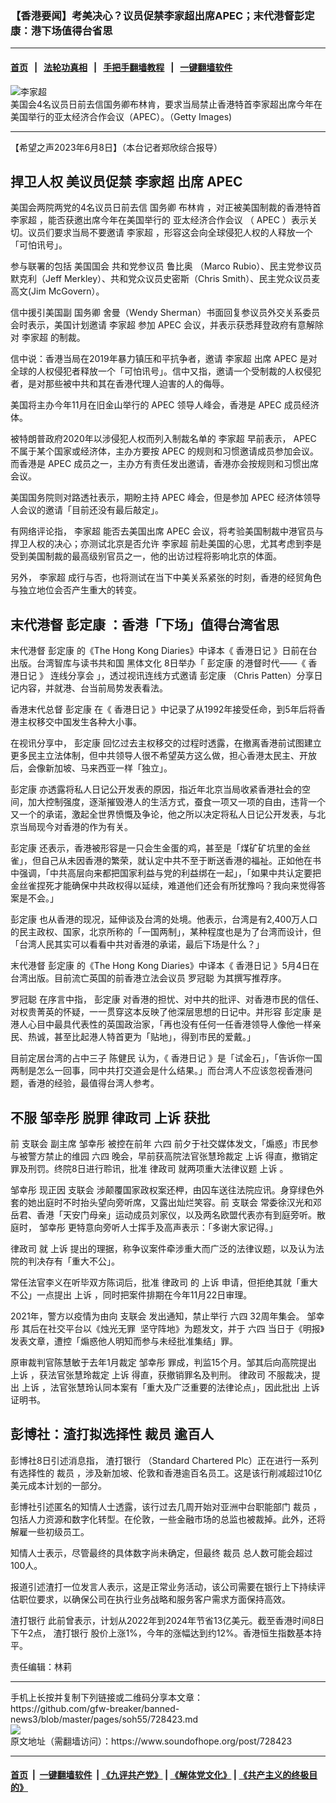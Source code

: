### 【香港要闻】考美决心？议员促禁李家超出席APEC；末代港督彭定康：港下场值得台省思
------------------------

#### [首页](https://github.com/gfw-breaker/banned-news3/blob/master/README.md) &nbsp;&nbsp;|&nbsp;&nbsp; [法轮功真相](https://github.com/begood0513/basic/blob/master/README.md)  &nbsp;&nbsp;|&nbsp;&nbsp; [手把手翻墙教程](https://github.com/gfw-breaker/guides/wiki)  &nbsp;&nbsp;|&nbsp;&nbsp; [一键翻墙软件](https://github.com/gfw-breaker/nogfw/blob/master/README.md)  



<div><img alt="李家超" src="https://img.soundofhope.org/2022-04/000-1650862318643.jpg"/>
<br/><figcaption class="caption">
 美国会4名议员日前去信国务卿布林肯，要求当局禁止香港特首李家超出席今年在美国举行的亚太经济合作会议（APEC）。（Getty Images)
</figcaption></div><hr/>


<div><div class="Content__Wrapper sc-1bvya0-0 elmmKw article_body" data-checkusr="" itemprop="articleBody">
 <div id="post_place_1">
 </div>
 <p class="meta-top">
  <span class="meta">
   【希望之声2023年6月8日】（本台记者郑欣综合报导）
  </span>
 </p>
 <h2>
  <strong>
   捍卫人权 美议员促禁
   <ok href="/term/100347">
    李家超
   </ok>
   出席
   <ok href="/term/7486">
    APEC
   </ok>
  </strong>
 </h2>
 <p>
  美国会两院两党的4名议员日前去信
  <ok href="/term/10769">
   国务卿
  </ok>
  <ok href="/term/400558">
   布林肯
  </ok>
  ，对正被美国制裁的香港特首
  <ok href="/term/100347">
   李家超
  </ok>
  ，能否获邀出席今年在美国举行的
  <ok href="/term/16307">
   亚太经济合作会议
  </ok>
  （
  <ok href="/term/7486">
   APEC
  </ok>
  ）表示关切。议员们要求当局不要邀请
  <ok href="/term/100347">
   李家超
  </ok>
  ，形容这会向全球侵犯人权的人释放一个「可怕讯号」。
 </p>
 <p>
  参与联署的包括
  <ok href="/term/8911">
   美国国会
  </ok>
  共和党参议员
  <ok href="/term/95309">
   鲁比奥
  </ok>
  （Marco Rubio）、民主党参议员默克利（Jeff Merkley）、共和党众议员史密斯（Chris Smith）、民主党众议员麦高文(Jim McGovern）。
 </p>
 <p>
  信中援引美国副
  <ok href="/term/10769">
   国务卿
  </ok>
  舍曼（Wendy Sherman）书面回复参议员外交关系委员会时表示，美国计划邀请
  <ok href="/term/100347">
   李家超
  </ok>
  参加
  <ok href="/term/7486">
   APEC
  </ok>
  会议，并表示获悉拜登政府有意解除对
  <ok href="/term/100347">
   李家超
  </ok>
  的制裁。
 </p>
 <p>
  信中说：香港当局在2019年暴力镇压和平抗争者，邀请
  <ok href="/term/100347">
   李家超
  </ok>
  出席
  <ok href="/term/7486">
   APEC
  </ok>
  是对全球的人权侵犯者释放一个「可怕讯号」。信中又指，邀请一个受制裁的人权侵犯者，是对那些被中共和其在香港代理人迫害的人的侮辱。
 </p>
 <p>
  美国将主办今年11月在旧金山举行的
  <ok href="/term/7486">
   APEC
  </ok>
  领导人峰会，香港是
  <ok href="/term/7486">
   APEC
  </ok>
  成员经济体。
 </p>
 <p>
  被特朗普政府2020年以涉侵犯人权而列入制裁名单的
  <ok href="/term/100347">
   李家超
  </ok>
  早前表示，
  <ok href="/term/7486">
   APEC
  </ok>
  不属于某个国家或经济体，主办方要按
  <ok href="/term/7486">
   APEC
  </ok>
  的规则和习惯邀请成员参加会议。而香港是
  <ok href="/term/7486">
   APEC
  </ok>
  成员之一，主办方有责任发出邀请，香港亦会按规则和习惯出席会议。
 </p>
 <p>
  美国国务院则对路透社表示，期盼主持
  <ok href="/term/7486">
   APEC
  </ok>
  峰会，但是参加
  <ok href="/term/7486">
   APEC
  </ok>
  经济体领导人会议的邀请「目前还没有最后敲定」。
 </p>
 <p>
  有网络评论指，
  <ok href="/term/100347">
   李家超
  </ok>
  能否去美国出席
  <ok href="/term/7486">
   APEC
  </ok>
  会议，将考验美国制裁中港官员与捍卫人权的决心；亦测试北京是否允许
  <ok href="/term/100347">
   李家超
  </ok>
  前赴美国的心思，尤其考虑到李是受到美国制裁的最高级别官员之一，他的出访过程将影响北京的体面。
 </p>
 <p>
  另外，
  <ok href="/term/100347">
   李家超
  </ok>
  成行与否，也将测试在当下中美关系紧张的时刻，香港的经贸角色与独立地位会否产生重大的转变。
 </p>
 <h2>
  <strong>
   <ok href="/term/90560">
    末代港督
   </ok>
   <ok href="/term/17115">
    彭定康
   </ok>
   ：香港「下场」值得台湾省思
  </strong>
 </h2>
 <p>
  <ok href="/term/90560">
   末代港督
  </ok>
  <ok href="/term/17115">
   彭定康
  </ok>
  的《The Hong Kong Diaries》中译本《
  <ok href="/term/753011">
   香港日记
  </ok>
  》日前在台出版。台湾智库与读书共和国
  <ok href="/term/878735">
   黑体文化
  </ok>
  8日举办「
  <ok href="/term/17115">
   彭定康
  </ok>
  的港督时代——《
  <ok href="/term/753011">
   香港日记
  </ok>
  》
  <ok href="/term/878738">
   连线分享会
  </ok>
  」，透过视讯连线方式邀请
  <ok href="/term/17115">
   彭定康
  </ok>
  （Chris Patten）分享日记内容，并就港、台当前局势发表看法。
 </p>
 <p>
  香港末代总督
  <ok href="/term/17115">
   彭定康
  </ok>
  在《
  <ok href="/term/753011">
   香港日记
  </ok>
  》中记录了从1992年接受任命，到5年后将香港主权移交中国发生各种大小事。
 </p>
 <p>
  在视讯分享中，
  <ok href="/term/17115">
   彭定康
  </ok>
  回忆过去主权移交的过程时透露，在撤离香港前试图建立更多民主立法体制，但中共领导人很不希望英方这么做，担心香港太民主、开放后，会像新加坡、马来西亚一样「独立」。
 </p>
 <p>
  <ok href="/term/17115">
   彭定康
  </ok>
  亦透露将私人日记公开发表的原因，指近年北京当局收紧香港社会的空间，加大控制强度，逐渐摧毁港人的生活方式，蚕食一项又一项的自由，违背一个又一个的承诺，激起全世界愤慨及争论，他之所以决定将私人日记公开发表，与北京当局现今对香港的作为有关。
 </p>
 <p>
  <ok href="/term/17115">
   彭定康
  </ok>
  还表示，香港被形容是一只会生金蛋的鸡，甚至是「煤矿矿坑里的金丝雀」，但自己从未因香港的繁荣，就认定中共不至于断送香港的福祉。正如他在书中强调，「中共高层向来都把国家利益与党的利益绑在一起」，「如果中共认定要把金丝雀捏死才能确保中共政权得以延续，难道他们还会有所犹豫吗？我向来觉得答案是不会。」
 </p>
 <p>
  <ok href="/term/17115">
   彭定康
  </ok>
  也从香港的现况，延伸谈及台湾的处境。他表示，台湾是有2,400万人口的民主政权、国家，北京所称的「一国两制」，某种程度也是为了台湾而设计，但「台湾人民其实可以看看中共对香港的承诺，最后下场是什么？」
 </p>
 <p>
  <ok href="/term/90560">
   末代港督
  </ok>
  <ok href="/term/17115">
   彭定康
  </ok>
  的《The Hong Kong Diaries》中译本《
  <ok href="/term/753011">
   香港日记
  </ok>
  》5月4日在台湾出版。目前流亡英国的前香港立法会议员
  <ok href="/term/2293">
   罗冠聪
  </ok>
  为其撰写推荐序。
 </p>
 <p>
  <ok href="/term/2293">
   罗冠聪
  </ok>
  在序言中指，
  <ok href="/term/17115">
   彭定康
  </ok>
  对香港的担忧、对中共的批评、对香港市民的信任、对权贵菁英的怀疑，一一贯穿这本反映了他深层思想的日记中。并形容
  <ok href="/term/17115">
   彭定康
  </ok>
  是港人心目中最具代表性的英国政治家，「再也没有任何一任香港领导人像他一样亲民、热诚，甚至比起港人特首更为「贴地」，得到市民的爱戴。」
 </p>
 <p>
  目前定居台湾的占中三子
  <ok href="/term/39780">
   陈健民
  </ok>
  认为，《
  <ok href="/term/753011">
   香港日记
  </ok>
  》是「试金石」，「告诉你一国两制是怎么一回事，同中共打交道会是什么结果。」而台湾人不应该忽视香港问题，香港的经验，最值得台湾人参考。
 </p>
 <h2>
  <strong>
   不服
   <ok href="/term/501218">
    邹幸彤
   </ok>
   脱罪
   <ok href="/term/122576">
    律政司
   </ok>
   <ok href="/term/18311">
    上诉
   </ok>
   获批
  </strong>
 </h2>
 <p>
  前
  <ok href="/term/3466">
   支联会
  </ok>
  副主席
  <ok href="/term/501218">
   邹幸彤
  </ok>
  被控在前年
  <ok href="/term/2990">
   六四
  </ok>
  前夕于社交媒体发文，「煽惑」市民参与被警方禁止的维园
  <ok href="/term/2990">
   六四
  </ok>
  晚会，早前获高院法官张慧玲裁定
  <ok href="/term/18311">
   上诉
  </ok>
  得直，撤销定罪及刑罚。终院8日进行聆讯，批准
  <ok href="/term/122576">
   律政司
  </ok>
  就两项重大法律议题
  <ok href="/term/18311">
   上诉
  </ok>
  。
 </p>
 <p>
  <ok href="/term/501218">
   邹幸彤
  </ok>
  现正因
  <ok href="/term/3466">
   支联会
  </ok>
  涉颠覆国家政权案还柙，由囚车送往法院应讯。身穿绿色外套的她出庭时不时抬头望向旁听席，又露出灿烂笑容。前
  <ok href="/term/3466">
   支联会
  </ok>
  常委徐汉光和邓岳君、香港「天安门母亲」运动成员刘家仪，以及两名欧盟代表亦有到庭旁听。散庭时，
  <ok href="/term/501218">
   邹幸彤
  </ok>
  更特意向旁听人士挥手及高声表示：「多谢大家记得。」
 </p>
 <p>
  <ok href="/term/122576">
   律政司
  </ok>
  就
  <ok href="/term/18311">
   上诉
  </ok>
  提出的理据，称争议案件牵涉重大而广泛的法律议题，以及认为法院的判决存有「重大不公」。
 </p>
 <p>
  常任法官李义在听毕双方陈词后，批准
  <ok href="/term/122576">
   律政司
  </ok>
  的
  <ok href="/term/18311">
   上诉
  </ok>
  申请，但拒绝其就「重大不公」一点提出
  <ok href="/term/18311">
   上诉
  </ok>
  ，同时把案件排期在今年11月22日审理。
 </p>
 <p>
  2021年，警方以疫情为由向
  <ok href="/term/3466">
   支联会
  </ok>
  发出通知，禁止举行
  <ok href="/term/2990">
   六四
  </ok>
  32周年集会。
  <ok href="/term/501218">
   邹幸彤
  </ok>
  其后在社交平台以《烛光无罪  坚守阵地》为题发文，并于
  <ok href="/term/2990">
   六四
  </ok>
  当日于《明报》发表文章，遭控「煽惑他人明知而参与未经批准集结」罪。
 </p>
 <p>
  原审裁判官陈慧敏于去年1月裁定
  <ok href="/term/501218">
   邹幸彤
  </ok>
  罪成，判监15个月。邹其后向高院提出
  <ok href="/term/18311">
   上诉
  </ok>
  ，获法官张慧玲裁定
  <ok href="/term/18311">
   上诉
  </ok>
  得直，获撤销罪名及判刑。
  <ok href="/term/122576">
   律政司
  </ok>
  不服裁决，提出
  <ok href="/term/18311">
   上诉
  </ok>
  ，法官张慧玲认同本案有「重大及广泛重要的法律论点」，因此批出
  <ok href="/term/18311">
   上诉
  </ok>
  证明书。
 </p>
 <h2>
  <strong>
   彭博社：渣打拟选择性
   <ok href="/term/1416">
    裁员
   </ok>
   逾百人
  </strong>
 </h2>
 <p>
  彭博社8日引述消息指，
  <ok href="/term/123167">
   渣打银行
  </ok>
  （Standard Chartered Plc）正在进行一系列有选择性的
  <ok href="/term/1416">
   裁员
  </ok>
  ，涉及新加坡、伦敦和香港逾百名员工。这是该行削减超过10亿美元成本计划的一部分。
 </p>
 <p>
  彭博社引述匿名的知情人士透露，该行过去几周开始对亚洲中台职能部门
  <ok href="/term/1416">
   裁员
  </ok>
  ，包括人力资源和数字化转型。在伦敦，一些金融市场的总监也被裁掉。此外，还将解雇一些初级员工。
 </p>
 <p>
  知情人士表示，尽管最终的具体数字尚未确定，但最终
  <ok href="/term/1416">
   裁员
  </ok>
  总人数可能会超过100人。
 </p>
 <p>
  报道引述渣打一位发言人表示，这是正常业务活动，该公司需要在银行上下持续评估职位要求，以确保公司在执行业务战略和服务客户需求方面保持高效。
 </p>
 <p>
  <ok href="/term/123167">
   渣打银行
  </ok>
  此前曾表示，计划从2022年到2024年节省13亿美元。截至香港时间8日下午2点，
  <ok href="/term/123167">
   渣打银行
  </ok>
  股价上涨1%，今年的涨幅达到约12%。香港恒生指数基本持平。
 </p>
 <p class="meta-btm">
  责任编辑：林莉
 </p>
</div>
</div>
<hr/>
手机上长按并复制下列链接或二维码分享本文章：<br/>
https://github.com/gfw-breaker/banned-news3/blob/master/pages/soh55/728423.md <br/>
<a href='https://github.com/gfw-breaker/banned-news3/blob/master/pages/soh55/728423.md'><img src='https://github.com/gfw-breaker/banned-news3/blob/master/pages/soh55/728423.md.png'/></a> <br/>
原文地址（需翻墙访问）：https://www.soundofhope.org/post/728423


------------------------
#### [首页](https://github.com/gfw-breaker/banned-news3/blob/master/README.md) &nbsp;|&nbsp; [一键翻墙软件](https://github.com/gfw-breaker/nogfw/blob/master/README.md) &nbsp;| [《九评共产党》](https://github.com/gfw-breaker/9ping.md/blob/master/README.md#九评之一评共产党是什么) | [《解体党文化》](https://github.com/gfw-breaker/jtdwh.md/blob/master/README.md) | [《共产主义的终极目的》](https://github.com/gfw-breaker/gczydzjmd.md/blob/master/README.md)


<img src='http://gfw-breaker.win/banned-news3/pages/soh55/728423.md' width='0px' height='0px'/>